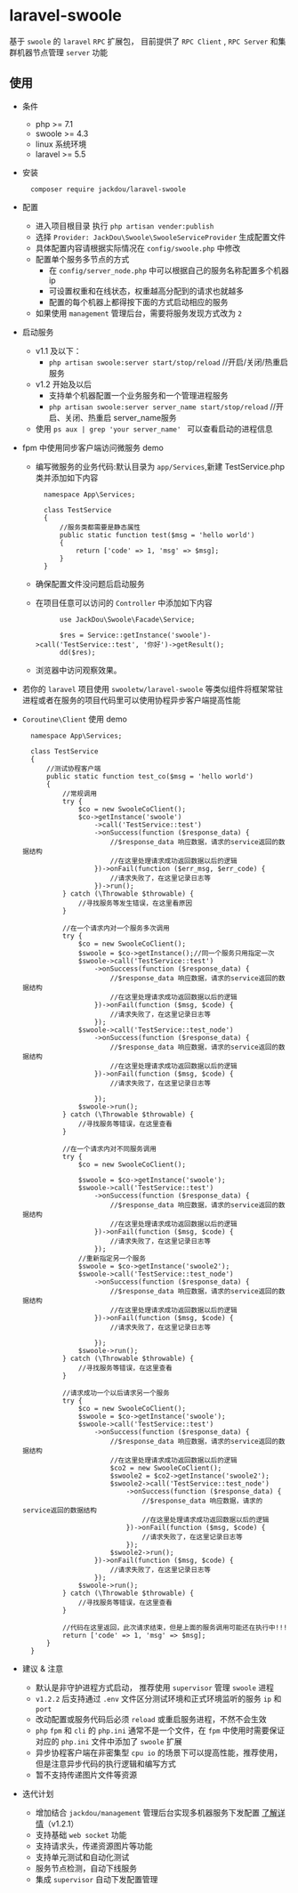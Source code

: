 # laravel-swoole
基于 `swoole` 的 `laravel` `RPC`  扩展包， 目前提供了 `RPC Client` , `RPC Server` 和集群机器节点管理 `server` 功能


## 使用

- 条件
    - php >= 7.1
    - swoole >= 4.3
    - linux 系统环境
    - laravel >= 5.5
- 安装

        composer require jackdou/laravel-swoole
- 配置
    - 进入项目根目录 执行 `php artisan vender:publish`
    - 选择 `Provider: JackDou\Swoole\SwooleServiceProvider` 生成配置文件
    - 具体配置内容请根据实际情况在 `config/swoole.php` 中修改
    - 配置单个服务多节点的方式
        - 在 `config/server_node.php` 中可以根据自己的服务名称配置多个机器ip
        - 可设置权重和在线状态，权重越高分配到的请求也就越多
        - 配置的每个机器上都得按下面的方式启动相应的服务
    - 如果使用 `management` 管理后台，需要将服务发现方式改为 `2`
- 启动服务
    - v1.1 及以下：
        - `php artisan swoole:server start/stop/reload` //开启/关闭/热重启 服务
    - v1.2 开始及以后
        - 支持单个机器配置一个业务服务和一个管理进程服务
        - `php artisan swoole:server server_name start/stop/reload` //开启、关闭、热重启 server_name服务
     - 使用 `ps aux | grep 'your server_name' ` 可以查看启动的进程信息
- fpm 中使用同步客户端访问微服务 demo
    - 编写微服务的业务代码:默认目录为 `app/Services`,新建 TestService.php 类并添加如下内容
        
            namespace App\Services;
           
            class TestService
            {
                //服务类都需要是静态属性
                public static function test($msg = 'hello world')
                {
                    return ['code' => 1, 'msg' => $msg];
                }
            }
    - 确保配置文件没问题后启动服务
    - 在项目任意可以访问的 `Controller` 中添加如下内容
                
                use JackDou\Swoole\Facade\Service;
                
                $res = Service::getInstance('swoole')->call('TestService::test', '你好')->getResult();
                dd($res);
    - 浏览器中访问观察效果。

- 若你的 `laravel` 项目使用 `swooletw/laravel-swoole` 等类似组件将框架常驻进程或者在服务的项目代码里可以使用协程异步客户端提高性能
- `Coroutine\Client` 使用 demo

        namespace App\Services;
      
        class TestService
        {
            //测试协程客户端
            public static function test_co($msg = 'hello world')
            {
                //常规调用
                try {
                    $co = new SwooleCoClient();
                    $co->getInstance('swoole')
                        ->call('TestService::test')
                        ->onSuccess(function ($response_data) {
                            //$response_data 响应数据，请求的service返回的数据结构
                            //在这里处理请求成功返回数据以后的逻辑
                        })->onFail(function ($err_msg, $err_code) {
                            //请求失败了，在这里记录日志等
                        })->run();
                } catch (\Throwable $throwable) {
                    //寻找服务等发生错误，在这里看原因
                }
              
                //在一个请求内对一个服务多次调用
                try {
                    $co = new SwooleCoClient();
                    $swoole = $co->getInstance();//同一个服务只用指定一次
                    $swoole->call('TestService::test')
                        ->onSuccess(function ($response_data) {
                            //$response_data 响应数据，请求的service返回的数据结构
                            //在这里处理请求成功返回数据以后的逻辑
                        })->onFail(function ($msg, $code) {
                            //请求失败了，在这里记录日志等
                        });
                    $swoole->call('TestService::test_node')
                        ->onSuccess(function ($response_data) {
                            //$response_data 响应数据，请求的service返回的数据结构
                            //在这里处理请求成功返回数据以后的逻辑
                        })->onFail(function ($msg, $code) {
                            //请求失败了，在这里记录日志等

                        });
                    $swoole->run();
                } catch (\Throwable $throwable) {
                    //寻找服务等错误，在这里查看
                }

                //在一个请求内对不同服务调用
                try {
                    $co = new SwooleCoClient();
                     
                    $swoole = $co->getInstance('swoole');
                    $swoole->call('TestService::test')
                        ->onSuccess(function ($response_data) {
                            //$response_data 响应数据，请求的service返回的数据结构
                            //在这里处理请求成功返回数据以后的逻辑
                        })->onFail(function ($msg, $code) {
                            //请求失败了，在这里记录日志等
                        });
                    //重新指定另一个服务
                    $swoole = $co->getInstance('swoole2');
                    $swoole->call('TestService::test_node')
                        ->onSuccess(function ($response_data) {
                            //$response_data 响应数据，请求的service返回的数据结构
                            //在这里处理请求成功返回数据以后的逻辑
                        })->onFail(function ($msg, $code) {
                            //请求失败了，在这里记录日志等

                        });
                    $swoole->run();
                } catch (\Throwable $throwable) {
                    //寻找服务等错误，在这里查看
                }
                
                //请求成功一个以后请求另一个服务
                try {
                    $co = new SwooleCoClient();
                    $swoole = $co->getInstance('swoole');
                    $swoole->call('TestService::test')
                        ->onSuccess(function ($response_data) {
                            //$response_data 响应数据，请求的service返回的数据结构
                            //在这里处理请求成功返回数据以后的逻辑
                            $co2 = new SwooleCoClient();
                            $swoole2 = $co2->getInstance('swoole2');
                            $swoole2->call('TestService::test_node')
                                ->onSuccess(function ($response_data) {
                                    //$response_data 响应数据，请求的service返回的数据结构
                                    //在这里处理请求成功返回数据以后的逻辑
                                })->onFail(function ($msg, $code) {
                                    //请求失败了，在这里记录日志等
                                });
                            $swoole2->run();
                        })->onFail(function ($msg, $code) {
                            //请求失败了，在这里记录日志等
                        });
                    $swoole->run();
                } catch (\Throwable $throwable) {
                    //寻找服务等错误，在这里查看
                }

                //代码在这里返回，此次请求结束，但是上面的服务调用可能还在执行中!!!
                return ['code' => 1, 'msg' => $msg];
            }
        }
- 建议 & 注意
    - 默认是非守护进程方式启动， 推荐使用 `supervisor` 管理 `swoole` 进程
    - `v1.2.2` 后支持通过 `.env` 文件区分测试环境和正式环境监听的服务 `ip` 和 `port`
    - 改动配置或服务代码后必须 `reload` 或重启服务进程，不然不会生效
    - `php` `fpm` 和 `cli` 的 `php.ini` 通常不是一个文件，在 `fpm` 中使用时需要保证对应的 `php.ini` 文件中添加了 `swoole` 扩展
    - 异步协程客户端在非密集型 `cpu io` 的场景下可以提高性能，推荐使用，但是注意异步代码的执行逻辑和编写方式
    - 暂不支持传递图片文件等资源
- 迭代计划
    - 增加结合 `jackdou/management` 管理后台实现多机器服务下发配置 [了解详情](https://github.com/jhabc1314/management)（v1.2.1）
    - 支持基础 `web socket` 功能
    - 支持请求头，传递资源图片等功能
    - 支持单元测试和自动化测试
    - 服务节点检测，自动下线服务
    - 集成 `supervisor` 自动下发配置管理
